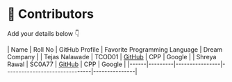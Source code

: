 # 👥 Contributors

Add your details below 👇

| Name | Roll No | GitHub Profile | Favorite Programming Language | Dream Company |
| Tejas Nalawade | TCOD01 | [GitHub](https://github.com/Tejas-Santosh-Nalawade) | CPP | Google |
| Shreya Rawal | SC0A77 | [GitHub](https://github.com/shreyarawal6486-sketch) | CPP | Google |
|------|---------|----------------|-------------------------------|---------------|
